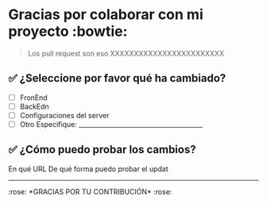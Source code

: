 # Gracias por colaborar con mi proyecto :bowtie:

> Los pull request son eso XXXXXXXXXXXXXXXXXXXXXXXX

## :white_check_mark: ¿Seleccione por favor qué ha cambiado?
- [ ] FronEnd
- [ ] BackEdn
- [ ] Configuraciones del server
- [ ] Otro
Especifique: _______________________________________

## :white_check_mark: ¿Cómo puedo probar los cambios?
En qué URL
De qué forma puedo probar el updat

<hr/>
:rose: *GRACIAS POR TU CONTRIBUCIÓN*  :rose:
